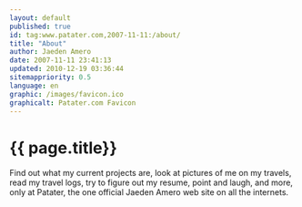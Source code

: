 ```yaml
---
layout: default
published: true
id: tag:www.patater.com,2007-11-11:/about/
title: "About"
author: Jaeden Amero
date: 2007-11-11 23:41:13
updated: 2010-12-19 03:36:44
sitemappriority: 0.5
language: en
graphic: /images/favicon.ico
graphicalt: Patater.com Favicon
---
```

<h1>{{ page.title}}</h1>

Find out what my current projects are, look at pictures of me on my travels,
read my travel logs, try to figure out my resume, point and laugh, and more,
only at Patater, the one official Jaeden Amero web site on all the internets.
